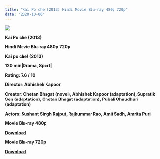 ```yaml
---
title: "Kai Po che (2013) Hindi Movie Blu-ray 480p 720p"
date: "2020-10-06"
---
```


[**![](https://1.bp.blogspot.com/-id00XDoAVxM/XudJSDE2c1I/AAAAAAAADN8/xlhPtsTvsqUaWEJslorMVG_5L_pEWBM8QCLcBGAsYHQ/s1600/kaipoche.jpg)**](https://1.bp.blogspot.com/-id00XDoAVxM/XudJSDE2c1I/AAAAAAAADN8/xlhPtsTvsqUaWEJslorMVG_5L_pEWBM8QCLcBGAsYHQ/s1600/kaipoche.jpg)

 **Kai Po che (2013)**

**Hindi Movie Blu-ray 480p 720p** 

**Kai po che! (2013)**

**120 min|Drama, Sport|**

**Rating: 7.6 / 10** 

**Director: Abhishek Kapoor**

**Creator: Chetan Bhagat (novel), Abhishek Kapoor (adaptation), Supratik Sen (adaptation), Chetan Bhagat (adaptation), Pubali Chaudhuri (adaptation)**

**Actors: Sushant Singh Rajput, Rajkummar Rao, Amit Sadh, Amrita Puri**

 **Movie Blu-ray 480p** 

**[Download](https://myglinks.xyz/6412)** 

 **Movie Blu-ray 720p** 

**[Download](https://myglinks.xyz/6413)**
